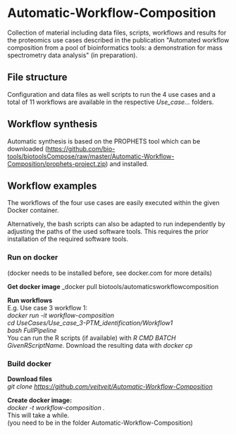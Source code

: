 # Automatic-Workflow-Composition

Collection of material including data files, scripts, workflows and results for the proteomics use cases described in the publication "Automated workflow composition from a pool of bioinformatics tools: a demonstration for mass spectrometry data analysis" (in preparation).

## File structure
Configuration and data files as well scripts to run the 4 use cases and a total of 11 workflows are available in the respective _Use_case..._ folders. 

## Workflow synthesis
Automatic synthesis is based on the PROPHETS tool which can be downloaded (https://github.com/bio-tools/biotoolsCompose/raw/master/Automatic-Workflow-Composition/prophets-project.zip) and installed. 

## Workflow examples
The workflows of the four use cases are easily executed within the given Docker container. 

Alternatively, the bash scripts can also be adapted to run independently by adjusting the paths of the used software tools. This requires the prior installation of the required software tools.

### Run on docker
(docker needs to be installed before, see docker.com for more details)

__Get docker image__
_docker pull biotools/automaticsworkflowcomposition

__Run workflows__   
E.g. Use case 3 workflow 1:   
_docker run -it workflow-composition_   
_cd UseCases/Use_case_3-PTM_identification/Workflow1_   
_bash FullPipeline_   
You can run the R scripts (if available) with _R CMD BATCH GivenRScriptName_. Download the resulting data with _docker cp_

### Build docker
__Download files__    
_git clone https://github.com/veitveit/Automatic-Workflow-Composition_

__Create docker image:__    
_docker -t workflow-composition ._  
This will take a while.   
(you need to be in the folder Automatic-Workflow-Composition)

